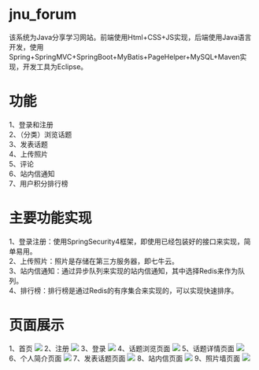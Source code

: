 # jnu_forum
<a>该系统为Java分享学习网站。前端使用Html+CSS+JS实现，后端使用Java语言开发，使用Spring+SpringMVC+SpringBoot+MyBatis+PageHelper+MySQL+Maven实现，开发工具为Eclipse。</a>

# 功能
1、登录和注册<br>
2、（分类）浏览话题<br>
3、发表话题<br>
4、上传照片<br>
5、评论<br>
6、站内信通知<br>
7、用户积分排行榜<br>

# 主要功能实现
1、登录注册：使用SpringSecurity4框架，即使用已经包装好的接口来实现，简单易用。<br>
2、上传照片：照片是存储在第三方服务器，即七牛云。<br>
3、站内信通知：通过异步队列来实现的站内信通知，其中选择Redis来作为队列。<br>
4、排行榜：排行榜是通过Redis的有序集合来实现的，可以实现快速排序。<br>

# 页面展示
1、首页
<img src="http://ox6xu9hb7.bkt.clouddn.com/%E9%A6%96%E9%A1%B5.jpeg"/>
2、注册
<img src="http://ox6xu9hb7.bkt.clouddn.com/%E6%B3%A8%E5%86%8C.jpeg"/>
3、登录
<img src="http://ox6xu9hb7.bkt.clouddn.com/%E7%99%BB%E5%BD%95.jpeg"/>
4、话题浏览页面
<img src="http://ox6xu9hb7.bkt.clouddn.com/%E8%AF%9D%E9%A2%98%E6%B5%8F%E8%A7%88%E9%A1%B5%E9%9D%A2.jpeg"/>
5、话题详情页面
<img src="http://ox6xu9hb7.bkt.clouddn.com/%E8%AF%9D%E9%A2%98%E8%AF%A6%E6%83%85%E9%A1%B5%E9%9D%A2.jpeg"/>
6、个人简介页面
<img src="http://ox6xu9hb7.bkt.clouddn.com/%E4%B8%AA%E4%BA%BA%E7%AE%80%E4%BB%8B%E9%A1%B5%E9%9D%A2.jpeg"/>
7、发表话题页面
<img src="http://ox6xu9hb7.bkt.clouddn.com/%E5%8F%91%E8%A1%A8%E8%AF%9D%E9%A2%98%E9%A1%B5%E9%9D%A2.jpeg"/>
8、站内信页面
<img src="http://ox6xu9hb7.bkt.clouddn.com/%E7%AB%99%E5%86%85%E4%BF%A1%E9%A1%B5%E9%9D%A2.jpeg"/>
9、照片墙页面
<img src="http://ox6xu9hb7.bkt.clouddn.com/%E7%85%A7%E7%89%87%E5%A2%99.jpeg"/>
